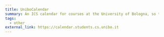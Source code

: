 ```yaml
---
title: UniboCalendar
summary: An ICS calendar for courses at the University of Bologna, so that you can add them to your personal calendar app
tags:
  - other
external_link: https://calendar.students.cs.unibo.it
---
```


